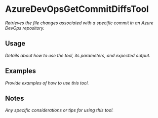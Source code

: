 ﻿# AzureDevOpsGetCommitDiffsTool

*Retrieves the file changes associated with a specific commit in an Azure DevOps repository.*

## Usage

*Details about how to use the tool, its parameters, and expected output.*

## Examples

*Provide examples of how to use this tool.*

## Notes

*Any specific considerations or tips for using this tool.*